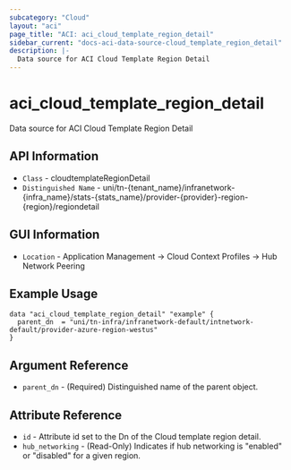 ```yaml
---
subcategory: "Cloud"
layout: "aci"
page_title: "ACI: aci_cloud_template_region_detail"
sidebar_current: "docs-aci-data-source-cloud_template_region_detail"
description: |-
  Data source for ACI Cloud Template Region Detail
---
```


# aci_cloud_template_region_detail #

Data source for ACI Cloud Template Region Detail

## API Information ##

* `Class` - cloudtemplateRegionDetail
* `Distinguished Name` - uni/tn-{tenant_name}/infranetwork-{infra_name}/stats-{stats_name}/provider-{provider}-region-{region}/regiondetail

## GUI Information ##

* `Location` - Application Management -> Cloud Context Profiles -> Hub Network Peering


## Example Usage ##

```hcl
data "aci_cloud_template_region_detail" "example" {
  parent_dn  = "uni/tn-infra/infranetwork-default/intnetwork-default/provider-azure-region-westus"
}
```

## Argument Reference ##

* `parent_dn` - (Required) Distinguished name of the parent object.

## Attribute Reference ##

* `id` - Attribute id set to the Dn of the Cloud template region detail.
* `hub_networking` - (Read-Only) Indicates if hub networking is "enabled" or "disabled" for a given region.
